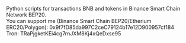 Python scripts for transactions BNB and tokens in Binance Smart Chain Network BEP20. <br/>
You can support me (Binance Smart Chain BEP20/Etherium ERC20/Polygon): 0x9f7fD85da997C2ceC79124b17e12D900957cf184 <br/>
Tron: TRaPjgketKEi4cg7rnJXM8Kj4xQeDxse95

